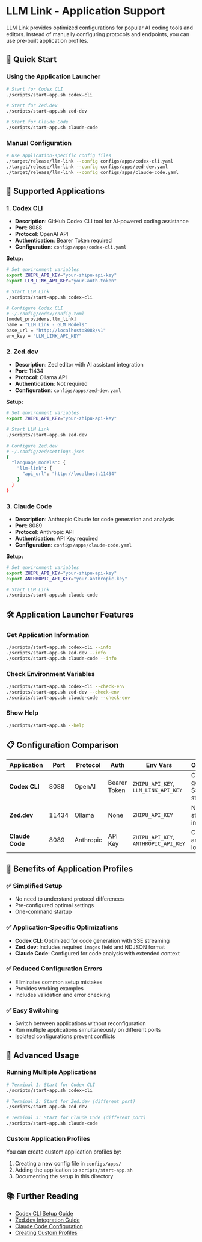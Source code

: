 # LLM Link - Application Support

LLM Link provides optimized configurations for popular AI coding tools and editors. Instead of manually configuring protocols and endpoints, you can use pre-built application profiles.

## 🚀 Quick Start

### Using the Application Launcher

```bash
# Start for Codex CLI
./scripts/start-app.sh codex-cli

# Start for Zed.dev
./scripts/start-app.sh zed-dev

# Start for Claude Code
./scripts/start-app.sh claude-code
```

### Manual Configuration

```bash
# Use application-specific config files
./target/release/llm-link --config configs/apps/codex-cli.yaml
./target/release/llm-link --config configs/apps/zed-dev.yaml
./target/release/llm-link --config configs/apps/claude-code.yaml
```

## 📱 Supported Applications

### 1. Codex CLI
- **Description**: GitHub Codex CLI tool for AI-powered coding assistance
- **Port**: 8088
- **Protocol**: OpenAI API
- **Authentication**: Bearer Token required
- **Configuration**: `configs/apps/codex-cli.yaml`

**Setup:**
```bash
# Set environment variables
export ZHIPU_API_KEY="your-zhipu-api-key"
export LLM_LINK_API_KEY="your-auth-token"

# Start LLM Link
./scripts/start-app.sh codex-cli

# Configure Codex CLI
# ~/.config/codex/config.toml
[model_providers.llm_link]
name = "LLM Link - GLM Models"
base_url = "http://localhost:8088/v1"
env_key = "LLM_LINK_API_KEY"
```

### 2. Zed.dev
- **Description**: Zed editor with AI assistant integration
- **Port**: 11434
- **Protocol**: Ollama API
- **Authentication**: Not required
- **Configuration**: `configs/apps/zed-dev.yaml`

**Setup:**
```bash
# Set environment variables
export ZHIPU_API_KEY="your-zhipu-api-key"

# Start LLM Link
./scripts/start-app.sh zed-dev

# Configure Zed.dev
# ~/.config/zed/settings.json
{
  "language_models": {
    "llm-link": {
      "api_url": "http://localhost:11434"
    }
  }
}
```

### 3. Claude Code
- **Description**: Anthropic Claude for code generation and analysis
- **Port**: 8089
- **Protocol**: Anthropic API
- **Authentication**: API Key required
- **Configuration**: `configs/apps/claude-code.yaml`

**Setup:**
```bash
# Set environment variables
export ZHIPU_API_KEY="your-zhipu-api-key"
export ANTHROPIC_API_KEY="your-anthropic-key"

# Start LLM Link
./scripts/start-app.sh claude-code
```

## 🛠️ Application Launcher Features

### Get Application Information
```bash
./scripts/start-app.sh codex-cli --info
./scripts/start-app.sh zed-dev --info
./scripts/start-app.sh claude-code --info
```

### Check Environment Variables
```bash
./scripts/start-app.sh codex-cli --check-env
./scripts/start-app.sh zed-dev --check-env
./scripts/start-app.sh claude-code --check-env
```

### Show Help
```bash
./scripts/start-app.sh --help
```

## 📋 Configuration Comparison

| Application | Port | Protocol | Auth | Env Vars | Optimizations |
|-------------|------|----------|------|----------|---------------|
| **Codex CLI** | 8088 | OpenAI | Bearer Token | `ZHIPU_API_KEY`, `LLM_LINK_API_KEY` | Code generation, SSE streaming |
| **Zed.dev** | 11434 | Ollama | None | `ZHIPU_API_KEY` | NDJSON streaming, images field |
| **Claude Code** | 8089 | Anthropic | API Key | `ZHIPU_API_KEY`, `ANTHROPIC_API_KEY` | Code analysis, longer context |

## 🎯 Benefits of Application Profiles

### ✅ Simplified Setup
- No need to understand protocol differences
- Pre-configured optimal settings
- One-command startup

### ✅ Application-Specific Optimizations
- **Codex CLI**: Optimized for code generation with SSE streaming
- **Zed.dev**: Includes required `images` field and NDJSON format
- **Claude Code**: Configured for code analysis with extended context

### ✅ Reduced Configuration Errors
- Eliminates common setup mistakes
- Provides working examples
- Includes validation and error checking

### ✅ Easy Switching
- Switch between applications without reconfiguration
- Run multiple applications simultaneously on different ports
- Isolated configurations prevent conflicts

## 🔧 Advanced Usage

### Running Multiple Applications
```bash
# Terminal 1: Start for Codex CLI
./scripts/start-app.sh codex-cli

# Terminal 2: Start for Zed.dev (different port)
./scripts/start-app.sh zed-dev

# Terminal 3: Start for Claude Code (different port)
./scripts/start-app.sh claude-code
```

### Custom Application Profiles
You can create custom application profiles by:

1. Creating a new config file in `configs/apps/`
2. Adding the application to `scripts/start-app.sh`
3. Documenting the setup in this directory

## 📚 Further Reading

- [Codex CLI Setup Guide](./codex-cli.md)
- [Zed.dev Integration Guide](./zed-dev.md)
- [Claude Code Configuration](./claude-code.md)
- [Creating Custom Profiles](./custom-profiles.md)
